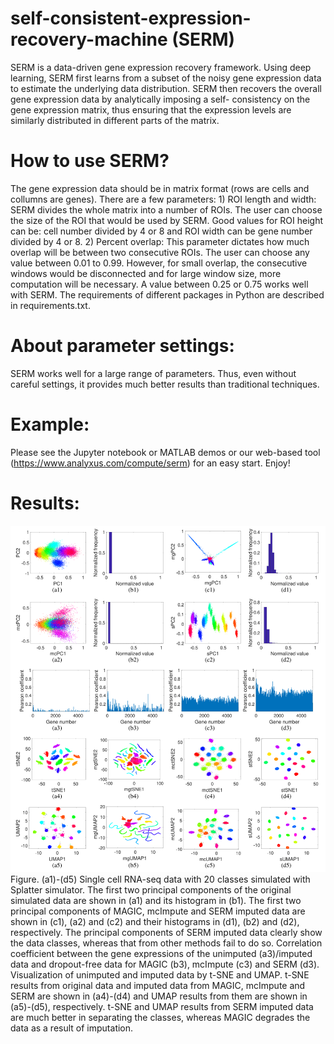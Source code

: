# self-consistent-expression-recovery-machine (SERM)
SERM is a data-driven gene expression recovery framework. Using deep learning, SERM first learns from a subset of the noisy gene expression data to estimate the underlying data distribution. SERM then recovers the overall gene expression data by analytically imposing a self- consistency on the gene expression matrix, thus ensuring that the expression levels are similarly distributed in different parts of the matrix.

# How to use SERM?
The gene expression data should be in matrix format (rows are cells and collumns are genes). There are a few parameters: 1) ROI length and width: SERM divides the whole matrix into a number of ROIs. The user can choose the size of the ROI that would be used by SERM. Good values for ROI height can be: cell number divided by 4 or 8 and ROI width can be gene number divided by 4 or 8. 2) Percent overlap: This parameter dictates how much overlap will be between two consecutive ROIs. The user can choose any value between 0.01 to 0.99. However, for small overlap, the consecutive windows would be disconnected and for large window size, more computation will be necessary. A value between 0.25 or 0.75 works well with SERM. The requirements of different packages in Python are described in requirements.txt. 

# About parameter settings:
SERM works well for a large range of parameters. Thus, even without careful settings, it provides much better results than traditional techniques.

# Example:
Please see the Jupyter notebook or MATLAB demos or our web-based tool (https://www.analyxus.com/compute/serm) for an easy start.  Enjoy! 

# Results:

![image](im1.png)
Figure. (a1)-(d5) Single cell RNA-seq data with 20 classes simulated with Splatter simulator. The first
two principal components of the original simulated data are shown in (a1) and its histogram in (b1). The first two principal
components of MAGIC, mcImpute and SERM imputed data are shown in (c1), (a2) and (c2) and their histograms in (d1),
(b2) and (d2), respectively. The
principal components of SERM imputed data clearly show the data classes, whereas that from other methods fail to do so.
Correlation coefficient between the gene expressions of the unimputed (a3)/imputed data and dropout-free data for MAGIC
(b3), mcImpute (c3) and SERM (d3). Visualization of unimputed and imputed data by t-SNE and UMAP. t-SNE results from
original data and imputed data from MAGIC, mcImpute and SERM are shown in (a4)-(d4) and UMAP results from them are
shown in (a5)-(d5), respectively. t-SNE and UMAP results from SERM imputed data are much better in separating the
classes, whereas MAGIC degrades the data as a result of imputation. 

